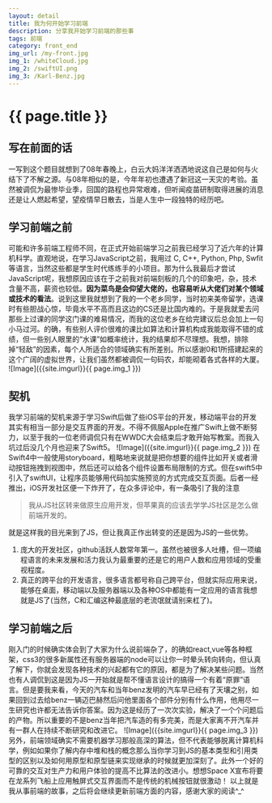 ```yaml
---
layout: detail
title: 我为何开始学习前端
description: 分享我开始学习前端的那些事
tags: 前端
category: front_end
img_url: /my-front.jpg
img_1: /whiteCloud.jpg
img_2: /swiftUI.png
img_3: /Karl-Benz.jpg
---
```

# {{ page.title }}
## 写在前面的话
一写到这个题目就想到了08年春晚上，白云大妈洋洋洒洒地说这自己是如何与火结下了不解之源。与08年相似的是，今年年初也遭遇了新冠这一天灾的考验。虽然被调侃为最惨毕业季，回国的路程也异常艰难，但听闻疫苗研制取得进展的消息还是让人燃起希望，望疫情早日散去，当是人生中一段独特的经历吧。
## 学习前端之前
可能和许多前端工程师不同，在正式开始前端学习之前我已经学习了近六年的计算机科学。直观地说，在学习JavaScript之前，我用过 C, C++, Python, Php, Swfit等语言，当然这些都是学生时代练练手的小项目。那为什么我最后才尝试JavaScript呢，我想原因应该在于之前我对前端刻板的几个的印象吧，杂，技术含量不高，薪资也较低。**因为菜鸟是会仰望大佬的，也容易听从大佬们对某个领域或技术的看法**。说到这里我就想到了我的一个老乡同学，当时初来美帝留学，选课时有些胆战心惊，毕竟水平不高而且这边的CS还是比国内难的。于是我就爱去问那些上过课的同学这门课的难易情况，而我的这位老乡在给完建议后总会加上一句小马过河。的确，有些别人评价很难的课比如算法和计算机构成我能取得不错的成绩，但一些别人眼里的“水课”如概率统计，我的结果却不尽理想。我想，排除掉“轻敌”的因素，每个人所适合的领域确实有所差别。所以感谢0和1所搭建起来的这个广阔的虚拟世界，让我们虽然都被调侃一句码农，却能砌着各式各样的大厦。
![Image]({{site.imgurl}}{{ page.img_1 }})
## 契机
我学习前端的契机来源于学习Swift后做了些iOS平台的开发，移动端平台的开发其实有相当一部分是交互界面的开发。不得不佩服Apple在推广Swift上做不断努力，以至于我的一位老师调侃只有在WWDC大会结束后才敢开始写教案。而我入坑过后没几个月也迎来了Swift5。
![Image]({{site.imgurl}}{{ page.img_2 }})
在Swift4中一般使用storyboard，粗略地来说就是把你想要的组件比如开关或者滑动按钮拖拽到视图中，然后还可以给各个组件设置布局限制的方式。但在swift5中引入了swiftUI，让程序员能够用代码加实施预览的方式完成交互页面。后者一经推出，iOS开发社区便一下炸开了，在众多评论中，有一条吸引了我的注意
> 我从JS社区转来做原生应用开发，但苹果真的应该去学学JS社区是怎么做前端开发的。

就是这样我的目光来到了JS，但让我真正作出转变的还是因为JS的一些优势。
1. 庞大的开发社区，github活跃人数常年第一。虽然也被很多人吐槽，但一项编程语言的未来发展和活力我认为最重要的还是它的用户人数和应用领域的受重视程度。
2. 真正的跨平台的开发语言，很多语言都号称自己跨平台，但就实际应用来说，能够在桌面，移动端以及服务器端以及各种OS中都能有一定应用的语言我想就是JS了(当然，C和汇编这种最底层的老流氓就请别来杠了)。
## 学习前端之后
刚入门的时候确实体会到了大家为什么说前端杂了，的确如react,vue等各种框架，css3的很多新属性还有服务器端的node可以让你一时晕头转向转向，但认真了解下，你就会发现各种技术的兴起都有它的原因，都是为了解决某些问题。当然也有人调侃到这是因为JS一开始就是帮不懂语言设计的搞得一个有着“原罪”语言。但是要我来看，今天的汽车和当年benz发明的汽车早已经有了天壤之别，如果回到过去给benz一辆迈巴赫然后问他里面各个部件分别有什么作用，他用尽一生研究也许都无法告诉你答案。因为这是经历了一次次实验，解决了一个个问题后的产物。所以重要的不是benz当年把汽车造的有多完美，而是大家离不开汽车并有一群人在持续不断研究和改进它。
![Image]({{site.imgurl}}{{ page.img_3 }})
另外，前端领域确实不需要机器学习那般高深的算法，但不代表能够脱离计算机科学，例如如果你了解内存中堆和栈的概念那么当你学习到JS的基本类型和引用类型的区别以及如何用原型和原型链来实现继承的时候就更加深刻了。此外一个好的可靠的交互对生产力和用户体验的提高不比算法的改进小。想想Space X宣布将要在龙系列飞船上应用触屏式交互界面而不是传统的机械按钮就很激动！
以上就是我从事前端的故事，之后将会继续更新前端方面的内容，感谢大家的阅读^_^